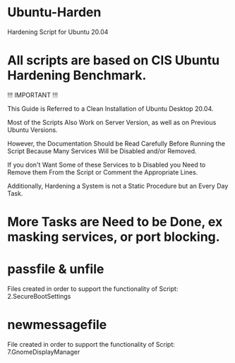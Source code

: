 # Ubuntu-Harden
Hardening Script for Ubuntu 20.04

All scripts are based on CIS Ubuntu Hardening Benchmark.
============================================================================================================================

!!! IMPORTANT !!!

This Guide is Referred to a Clean Installation of Ubuntu Desktop 20.04.

Most of the Scripts Also Work on Server Version, as well as on Previous Ubuntu Versions.

However, the Documentation Should be Read Carefully Before Running the Script Because Many Services Will be
Disabled and/or Removed.

If you don't Want Some of these Services to b Disabled you Need to Remove them From the Script or
Comment the Appropriate Lines.

Additionally, Hardening a System is not a Static Procedure but an Every Day Task.

More Tasks are Need to be Done, ex masking services, or port blocking.
============================================================================================================================

passfile & unfile
============================================================================================================================
Files created in order to support the functionality of Script: 2.SecureBootSettings


newmessagefile
============================================================================================================================
File created in order to support the functionality of Script: 7.GnomeDisplayManager

